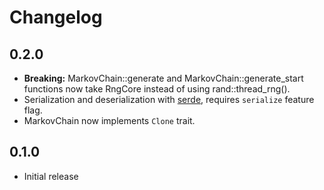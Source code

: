 # Changelog

## 0.2.0

- **Breaking:** MarkovChain::generate and MarkovChain::generate_start functions now take RngCore instead of using rand::thread_rng().
- Serialization and deserialization with [serde](https://docs.rs/serde/latest/serde/), requires `serialize` feature flag.
- MarkovChain now implements `Clone` trait.

## 0.1.0

- Initial release